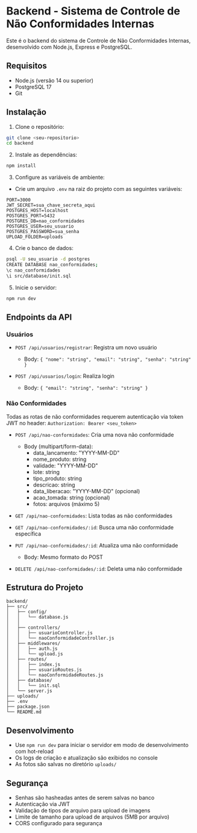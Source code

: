 # Backend - Sistema de Controle de Não Conformidades Internas

Este é o backend do sistema de Controle de Não Conformidades Internas, desenvolvido com Node.js, Express e PostgreSQL.

## Requisitos

- Node.js (versão 14 ou superior)
- PostgreSQL 17
- Git

## Instalação

1. Clone o repositório:
```bash
git clone <seu-repositorio>
cd backend
```

2. Instale as dependências:
```bash
npm install
```

3. Configure as variáveis de ambiente:
- Crie um arquivo `.env` na raiz do projeto com as seguintes variáveis:
```env
PORT=3000
JWT_SECRET=sua_chave_secreta_aqui
POSTGRES_HOST=localhost
POSTGRES_PORT=5432
POSTGRES_DB=nao_conformidades
POSTGRES_USER=seu_usuario
POSTGRES_PASSWORD=sua_senha
UPLOAD_FOLDER=uploads
```

4. Crie o banco de dados:
```bash
psql -U seu_usuario -d postgres
CREATE DATABASE nao_conformidades;
\c nao_conformidades
\i src/database/init.sql
```

5. Inicie o servidor:
```bash
npm run dev
```

## Endpoints da API

### Usuários

- `POST /api/usuarios/registrar`: Registra um novo usuário
  - Body: `{ "nome": "string", "email": "string", "senha": "string" }`

- `POST /api/usuarios/login`: Realiza login
  - Body: `{ "email": "string", "senha": "string" }`

### Não Conformidades

Todas as rotas de não conformidades requerem autenticação via token JWT no header:
`Authorization: Bearer <seu_token>`

- `POST /api/nao-conformidades`: Cria uma nova não conformidade
  - Body (multipart/form-data):
    - data_lancamento: "YYYY-MM-DD"
    - nome_produto: string
    - validade: "YYYY-MM-DD"
    - lote: string
    - tipo_produto: string
    - descricao: string
    - data_liberacao: "YYYY-MM-DD" (opcional)
    - acao_tomada: string (opcional)
    - fotos: arquivos (máximo 5)

- `GET /api/nao-conformidades`: Lista todas as não conformidades

- `GET /api/nao-conformidades/:id`: Busca uma não conformidade específica

- `PUT /api/nao-conformidades/:id`: Atualiza uma não conformidade
  - Body: Mesmo formato do POST

- `DELETE /api/nao-conformidades/:id`: Deleta uma não conformidade

## Estrutura do Projeto

```
backend/
├── src/
│   ├── config/
│   │   └── database.js
│   │   
│   ├── controllers/
│   │   ├── usuarioController.js
│   │   └── naoConformidadeController.js
│   ├── middlewares/
│   │   ├── auth.js
│   │   └── upload.js
│   ├── routes/
│   │   ├── index.js
│   │   ├── usuarioRoutes.js
│   │   └── naoConformidadeRoutes.js
│   ├── database/
│   │   └── init.sql
│   └── server.js
├── uploads/
├── .env
├── package.json
└── README.md
```

## Desenvolvimento

- Use `npm run dev` para iniciar o servidor em modo de desenvolvimento com hot-reload
- Os logs de criação e atualização são exibidos no console
- As fotos são salvas no diretório `uploads/`

## Segurança

- Senhas são hasheadas antes de serem salvas no banco
- Autenticação via JWT
- Validação de tipos de arquivo para upload de imagens
- Limite de tamanho para upload de arquivos (5MB por arquivo)
- CORS configurado para segurança 